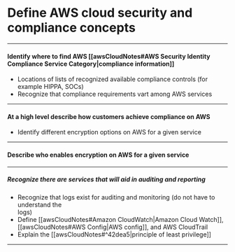 # Define AWS cloud security and compliance concepts
---
#### Identify where to find AWS  [[awsCloudNotes#AWS Security Identity Compliance Service Category|compliance information]]
- Locations of lists of recognized available compliance controls (for example HIPPA, SOCs)
- Recognize that compliance requirements vart among AWS services

---
#### At a high level describe how customers achieve compliance on AWS
- Identify different encryption options on AWS for a given service

---
#### Describe who enables encryption on AWS for a given service

---
##### Recognize there are services that will aid in auditing and reporting
- Recognize that logs exist for auditing and monitoring (do not have to understand the  
logs)
- Define [[awsCloudNotes#Amazon CloudWatch|Amazon Cloud Watch]], [[awsCloudNotes#AWS Config|AWS config]], and AWS CloudTrail
- Explain the [[awsCloudNotes#^42dea5|principle of least privilege]]
---

